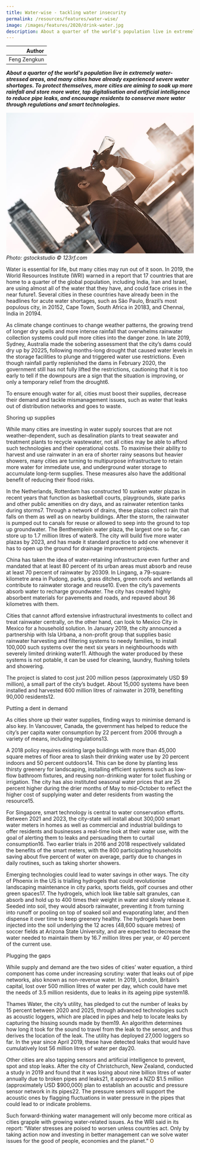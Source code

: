 ```yaml
---
title: Water-wise - tackling water insecurity
permalink: /resources/features/water-wise/
image: /images/features/2020/drink-water.jpg
description: About a quarter of the world's population live in extremely water-stressed areas, and many cities have already experienced severe water shortages. To protect themselves, more cities are aiming to soak up more rainfall and store more water, tap digitalisation and artificial intelligence to reduce pipe leaks, and encourage residents to conserve more water through regulations and smart technologies.
---
```


| Author |
|---:|
| Feng Zengkun |

***About a quarter of the world's population live in extremely water-stressed areas, and many cities have already experienced severe water shortages. To protect themselves, more cities are aiming to soak up more rainfall and store more water, tap digitalisation and artificial intelligence to reduce pipe leaks, and encourage residents to conserve more water through regulations and smart technologies.***

![Drinking water is good for you](/images/features/2020/drink-water.jpg/)*Photo: gstockstudio © 123rf.com*

Water is essential for life, but many cities may run out of it soon. In 2019, the World Resources Institute (WRI) warned in a report that 17 countries that are home to a quarter of the global population, including India, Iran and Israel, are using almost all of the water that they have, and could face crises in the near future1. Several cities in these countries have already been in the headlines for acute water shortages, such as São Paulo, Brazil’s most populous city, in 20152, Cape Town, South Africa in 20183, and Chennai, India in 20194.

As climate change continues to change weather patterns, the growing trend of longer dry spells and more intense rainfall that overwhelms rainwater collection systems could pull more cities into the danger zone. In late 2019, Sydney, Australia made the sobering assessment that the city’s dams could dry up by 20225, following months-long drought that caused water levels in the storage facilities to plunge and triggered water use restrictions. Even though rainfall partly replenished the dams in February 2020, the government still has not fully lifted the restrictions, cautioning that it is too early to tell if the downpours are a sign that the situation is improving, or only a temporary relief from the drought6.

To ensure enough water for all, cities must boost their supplies, decrease their demand and tackle mismanagement issues, such as water that leaks out of distribution networks and goes to waste. 

Shoring up supplies

While many cities are investing in water supply sources that are not weather-dependent, such as desalination plants to treat seawater and treatment plants to recycle wastewater, not all cities may be able to afford such technologies and their operational costs. To maximise their ability to harvest and use rainwater in an era of shorter rainy seasons but heavier showers, many cities are turning to multipurpose infrastructure to retain more water for immediate use, and underground water storage to accumulate long-term supplies. These measures also have the additional benefit of reducing their flood risks. 

In the Netherlands, Rotterdam has constructed 10 sunken water plazas in recent years that function as basketball courts, playgrounds, skate parks and other public amenities on dry days, and as rainwater retention tanks during storms7. Through a network of drains, these plazas collect rain that falls on them as well as on nearby buildings. After the storm, the rainwater is pumped out to canals for reuse or allowed to seep into the ground to top up groundwater. The Benthemplein water plaza, the largest one so far, can store up to 1.7 million litres of water8. The city will build five more water plazas by 2023, and has made it standard practice to add one whenever it has to open up the ground for drainage improvement projects.

China has taken the idea of water-retaining infrastructure even further and mandated that at least 80 percent of its urban areas must absorb and reuse at least 70 percent of rainwater by 20309. In Lingang, a 79-square-kilometre area in Pudong, parks, grass ditches, green roofs and wetlands all contribute to rainwater storage and reuse10. Even the city’s pavements absorb water to recharge groundwater. The city has created highly absorbent materials for pavements and roads, and repaved about 36 kilometres with them.

Cities that cannot afford extensive infrastructural investments to collect and treat rainwater centrally, on the other hand, can look to Mexico City in Mexico for a household solution. In January 2019, the city announced a partnership with Isla Urbana, a non-profit group that supplies basic rainwater harvesting and filtering systems to needy families, to install 100,000 such systems over the next six years in neighbourhoods with severely limited drinking water11. Although the water produced by these systems is not potable, it can be used for cleaning, laundry, flushing toilets and showering. 

The project is slated to cost just 200 million pesos (approximately USD $9 million), a small part of the city’s budget. About 15,000 systems have been installed and harvested 600 million litres of rainwater in 2019, benefiting 90,000 residents12. 

Putting a dent in demand

As cities shore up their water supplies, finding ways to minimise demand is also key. In Vancouver, Canada, the government has helped to reduce the city’s per capita water consumption by 22 percent from 2006 through a variety of means, including regulations13.

A 2018 policy requires existing large buildings with more than 45,000 square metres of floor area to slash their drinking water use by 20 percent indoors and 50 percent outdoors14. This can be done by planting less thirsty greenery for landscaping, installing efficient systems such as low-flow bathroom fixtures, and reusing non-drinking water for toilet flushing or irrigation. The city has also instituted seasonal water prices that are 25 percent higher during the drier months of May to mid-October to reflect the higher cost of supplying water and deter residents from wasting the resource15. 

For Singapore, smart technology is central to water conservation efforts. Between 2021 and 2023, the city-state will install about 300,000 smart water meters in homes as well as commercial and industrial buildings to offer residents and businesses a real-time look at their water use, with the goal of alerting them to leaks and persuading them to curtail consumption16. Two earlier trials in 2016 and 2018 respectively validated the benefits of the smart meters, with the 800 participating households saving about five percent of water on average, partly due to changes in daily routines, such as taking shorter showers.

Emerging technologies could lead to water savings in other ways. The city of Phoenix in the US is trialling hydrogels that could revolutionise landscaping maintenance in city parks, sports fields, golf courses and other green spaces17. The hydrogels, which look like table salt granules, can absorb and hold up to 400 times their weight in water and slowly release it. Seeded into soil, they would absorb rainwater, preventing it from turning into runoff or pooling on top of soaked soil and evaporating later, and then dispense it over time to keep greenery healthy. The hydrogels have been injected into the soil underlying the 12 acres (48,600 square metres) of soccer fields at Arizona State University, and are expected to decrease the water needed to maintain them by 16.7 million litres per year, or 40 percent of the current use.

Plugging the gaps

While supply and demand are the two sides of cities’ water equation, a third component has come under increasing scrutiny: water that leaks out of pipe networks, also known as non-revenue water. In 2019, London, Britain’s capital, lost over 500 million litres of water per day, which could have met the needs of 3.5 million residents, due to leaks in its ageing pipe system18. 

Thames Water, the city’s utility, has pledged to cut the number of leaks by 15 percent between 2020 and 2025, through advanced technologies such as acoustic loggers, which are placed in pipes and help to locate leaks by capturing the hissing sounds made by them19. An algorithm determines how long it took for the sound to travel from the leak to the sensor, and thus derives the location of the leak. The utility has deployed 27,000 loggers so far. In the year since April 2019, these have detected leaks that would have cumulatively lost 56 million litres of water per day20.

Other cities are also tapping sensors and artificial intelligence to prevent, spot and stop leaks. After the city of Christchurch, New Zealand, conducted a study in 2019 and found that it was losing about nine billion litres of water annually due to broken pipes and leaks21, it approved a NZD $1.5 million (approximately USD $900,000) plan to establish an acoustic and pressure sensor network in its pipes22. The pressure sensors will support the acoustic ones by flagging fluctuations in water pressure in the pipes that could lead to or indicate problems. 

Such forward-thinking water management will only become more critical as cities grapple with growing water-related issues. As the WRI said in its report: “Water stresses are poised to worsen unless countries act. Only by taking action now and investing in better management can we solve water issues for the good of people, economies and the planet.” **<font color="#967942">O</font>**
